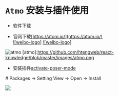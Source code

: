 # `Atmo` 安装与插件使用

* 软件下载

* 官网下载[https://atom.io/](https://atom.io/)<br/>
[![weibo-logo]](http://weibo.com/linpiaochen)
[![weibo-logo]](http://weibo.com/linpiaochen)

![atmo](https://atom.io/)
[atmo]:https://github.com/htengweb/react-knowledge/blob/master/images/atmo.png

* 安装插件[activate-poser-mode](https://atom.io/packages/activate-power-mode)

\#   Packages -> Setting View -> Open -> Install  <br/>

![](https://github.com/htengweb/react-knowledge/blob/master/images/activateSetting.png)